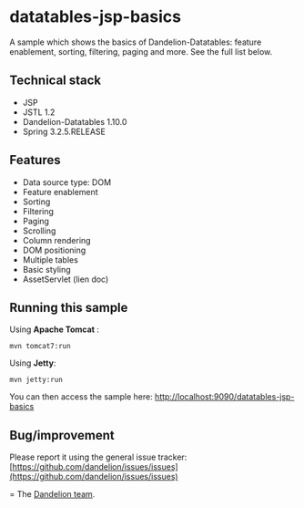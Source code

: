datatables-jsp-basics
=================================================================

A sample which shows the basics of Dandelion-Datatables: feature enablement, sorting, filtering, paging and more. See the full list below.

## Technical stack

 - JSP
 - JSTL 1.2
 - Dandelion-Datatables 1.10.0
 - Spring 3.2.5.RELEASE

## Features
		
 - Data source type: DOM
 - Feature enablement
 - Sorting
 - Filtering
 - Paging
 - Scrolling
 - Column rendering
 - DOM positioning
 - Multiple tables
 - Basic styling
 - AssetServlet (lien doc)

## Running this sample

Using __Apache Tomcat__ :

    mvn tomcat7:run

Using __Jetty__:

    mvn jetty:run

You can then access the sample here: [http://localhost:9090/datatables-jsp-basics](http://localhost:9090/datatables-jsp-basics)

## Bug/improvement

Please report it using the general issue tracker: [https://github.com/dandelion/issues/issues](https://github.com/dandelion/issues/issues)

=
The [Dandelion team](http://dandelion.github.io/team/).